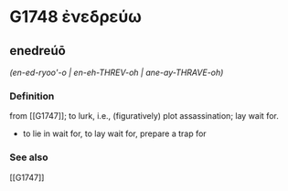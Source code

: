 # G1748 ἐνεδρεύω

## enedreúō

_(en-ed-ryoo'-o | en-eh-THREV-oh | ane-ay-THRAVE-oh)_

### Definition

from [[G1747]]; to lurk, i.e., (figuratively) plot assassination; lay wait for.

- to lie in wait for, to lay wait for, prepare a trap for

### See also

[[G1747]]

